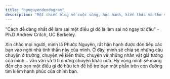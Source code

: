 ```yaml
---
title: "hpnguyendendogram"
description: "Một chiếc blog về cuộc sống, học hành, kiến thức và thơ văn."
---
```

"Cách dễ dàng nhất để làm sai một điều gì đó là làm sai nó ngay từ đầu" - Ph.D Andrew Critch, UC Berkeley.

Xin chào mọi người, mình là Phước Nguyên, rất hân hạnh được đón tiếp các bạn vào ngôi nhà tinh thần này của mình. Ở đây, mình sẽ chia sẻ những câu chuyện ở trường, chuyện về kiến thức, chuyện về những nhân vật giả tưởng của mình... vân vân và ti tỉ những chuyện khác nữa. Hy vọng mình sẽ mang đến cho bạn một điều gì đó hữu ích để hỗ trợ bạn một phần trên con đường tìm kiếm hạnh phúc của chính bạn.
